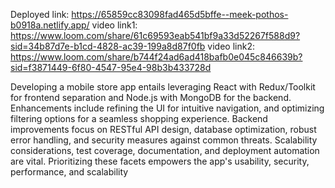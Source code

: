 Deployed link: https://65859cc83098fad465d5bffe--meek-pothos-b0918a.netlify.app/
video link1: https://www.loom.com/share/61c69593eab541bf9a33d52267f588d9?sid=34b87d7e-b1cd-4828-ac39-199a8d87f0fb 
video link2: https://www.loom.com/share/b744f24ad6ad418bafb0e045c846639b?sid=f3871449-6f80-4547-95e4-98b3b433728d 

Developing a mobile store app entails leveraging React with Redux/Toolkit for frontend separation and Node.js with MongoDB for the backend. Enhancements include refining the UI for intuitive navigation, and optimizing filtering options for a seamless shopping experience. Backend improvements focus on RESTful API design, database optimization, robust error handling, and security measures against common threats. Scalability considerations, test coverage, documentation, and deployment automation are vital. Prioritizing these facets empowers the app's usability, security, performance, and scalability
